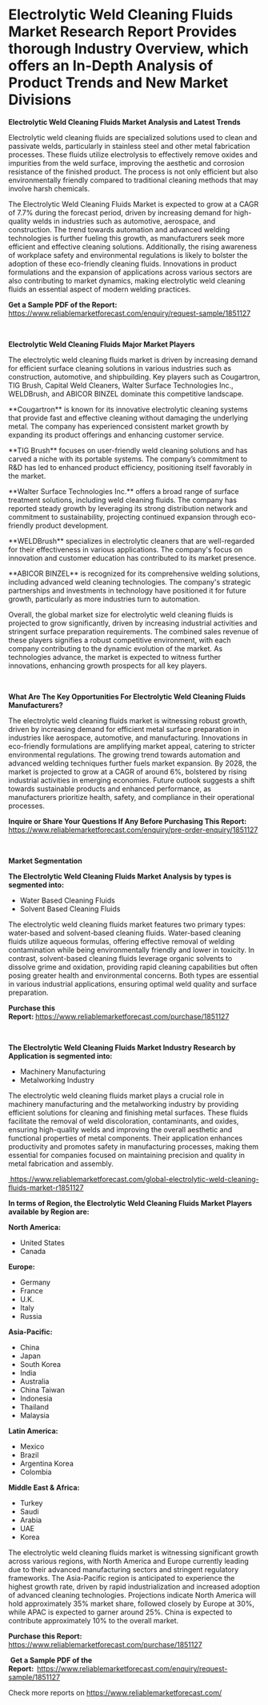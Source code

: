 <p><h1>Electrolytic Weld Cleaning Fluids Market Research Report Provides thorough Industry Overview, which offers an In-Depth Analysis of Product Trends and New Market Divisions</h1></p><p><strong>Electrolytic Weld Cleaning Fluids Market Analysis and Latest Trends</strong></p>
<p><p>Electrolytic weld cleaning fluids are specialized solutions used to clean and passivate welds, particularly in stainless steel and other metal fabrication processes. These fluids utilize electrolysis to effectively remove oxides and impurities from the weld surface, improving the aesthetic and corrosion resistance of the finished product. The process is not only efficient but also environmentally friendly compared to traditional cleaning methods that may involve harsh chemicals.</p><p>The Electrolytic Weld Cleaning Fluids Market is expected to grow at a CAGR of 7.7% during the forecast period, driven by increasing demand for high-quality welds in industries such as automotive, aerospace, and construction. The trend towards automation and advanced welding technologies is further fueling this growth, as manufacturers seek more efficient and effective cleaning solutions. Additionally, the rising awareness of workplace safety and environmental regulations is likely to bolster the adoption of these eco-friendly cleaning fluids. Innovations in product formulations and the expansion of applications across various sectors are also contributing to market dynamics, making electrolytic weld cleaning fluids an essential aspect of modern welding practices.</p></p>
<p><strong>Get a Sample PDF of the Report:&nbsp;</strong> <a href="https://www.reliablemarketforecast.com/enquiry/request-sample/1851127?utm_campaign=1134&utm_medium=2&utm_source=Github&utm_content=ia&utm_term=07012025&utm_id=electrolytic-weld-cleaning-fluids">https://www.reliablemarketforecast.com/enquiry/request-sample/1851127</a></p>
<p>&nbsp;</p>
<p><strong>Electrolytic Weld Cleaning Fluids Major Market Players</strong></p>
<p><p>The electrolytic weld cleaning fluids market is driven by increasing demand for efficient surface cleaning solutions in various industries such as construction, automotive, and shipbuilding. Key players such as Cougartron, TIG Brush, Capital Weld Cleaners, Walter Surface Technologies Inc., WELDBrush, and ABICOR BINZEL dominate this competitive landscape.</p><p>**Cougartron** is known for its innovative electrolytic cleaning systems that provide fast and effective cleaning without damaging the underlying metal. The company has experienced consistent market growth by expanding its product offerings and enhancing customer service. </p><p>**TIG Brush** focuses on user-friendly weld cleaning solutions and has carved a niche with its portable systems. The company’s commitment to R&D has led to enhanced product efficiency, positioning itself favorably in the market.</p><p>**Walter Surface Technologies Inc.** offers a broad range of surface treatment solutions, including weld cleaning fluids. The company has reported steady growth by leveraging its strong distribution network and commitment to sustainability, projecting continued expansion through eco-friendly product development.</p><p>**WELDBrush** specializes in electrolytic cleaners that are well-regarded for their effectiveness in various applications. The company's focus on innovation and customer education has contributed to its market presence.</p><p>**ABICOR BINZEL** is recognized for its comprehensive welding solutions, including advanced weld cleaning technologies. The company's strategic partnerships and investments in technology have positioned it for future growth, particularly as more industries turn to automation.</p><p>Overall, the global market size for electrolytic weld cleaning fluids is projected to grow significantly, driven by increasing industrial activities and stringent surface preparation requirements. The combined sales revenue of these players signifies a robust competitive environment, with each company contributing to the dynamic evolution of the market. As technologies advance, the market is expected to witness further innovations, enhancing growth prospects for all key players.</p></p>
<p>&nbsp;</p>
<p><strong>What Are The Key Opportunities For Electrolytic Weld Cleaning Fluids Manufacturers?</strong></p>
<p><p>The electrolytic weld cleaning fluids market is witnessing robust growth, driven by increasing demand for efficient metal surface preparation in industries like aerospace, automotive, and manufacturing. Innovations in eco-friendly formulations are amplifying market appeal, catering to stricter environmental regulations. The growing trend towards automation and advanced welding techniques further fuels market expansion. By 2028, the market is projected to grow at a CAGR of around 6%, bolstered by rising industrial activities in emerging economies. Future outlook suggests a shift towards sustainable products and enhanced performance, as manufacturers prioritize health, safety, and compliance in their operational processes.</p></p>
<p><strong>Inquire or Share Your Questions If Any Before Purchasing This Report:</strong> <a href="https://www.reliablemarketforecast.com/enquiry/pre-order-enquiry/1851127?utm_campaign=1134&utm_medium=2&utm_source=Github&utm_content=ia&utm_term=07012025&utm_id=electrolytic-weld-cleaning-fluids">https://www.reliablemarketforecast.com/enquiry/pre-order-enquiry/1851127</a></p>
<p>&nbsp;</p>
<p><strong>Market Segmentation</strong></p>
<p><strong>The Electrolytic Weld Cleaning Fluids Market Analysis by types is segmented into:</strong></p>
<p><ul><li>Water Based Cleaning Fluids</li><li>Solvent Based Cleaning Fluids</li></ul></p>
<p><p>The electrolytic weld cleaning fluids market features two primary types: water-based and solvent-based cleaning fluids. Water-based cleaning fluids utilize aqueous formulas, offering effective removal of welding contamination while being environmentally friendly and lower in toxicity. In contrast, solvent-based cleaning fluids leverage organic solvents to dissolve grime and oxidation, providing rapid cleaning capabilities but often posing greater health and environmental concerns. Both types are essential in various industrial applications, ensuring optimal weld quality and surface preparation.</p></p>
<p><strong>Purchase this Report:&nbsp;</strong><a href="https://www.reliablemarketforecast.com/purchase/1851127?utm_campaign=1134&utm_medium=2&utm_source=Github&utm_content=ia&utm_term=07012025&utm_id=electrolytic-weld-cleaning-fluids">https://www.reliablemarketforecast.com/purchase/1851127</a></p>
<p>&nbsp;</p>
<p><strong>The Electrolytic Weld Cleaning Fluids Market Industry Research by Application is segmented into:</strong></p>
<p><ul><li>Machinery Manufacturing</li><li>Metalworking Industry</li></ul></p>
<p><p>The electrolytic weld cleaning fluids market plays a crucial role in machinery manufacturing and the metalworking industry by providing efficient solutions for cleaning and finishing metal surfaces. These fluids facilitate the removal of weld discoloration, contaminants, and oxides, ensuring high-quality welds and improving the overall aesthetic and functional properties of metal components. Their application enhances productivity and promotes safety in manufacturing processes, making them essential for companies focused on maintaining precision and quality in metal fabrication and assembly.</p></p>
<p><a href="https://www.reliablemarketforecast.com/global-electrolytic-weld-cleaning-fluids-market-r1851127?utm_campaign=1134&utm_medium=2&utm_source=Github&utm_content=ia&utm_term=07012025&utm_id=electrolytic-weld-cleaning-fluids">&nbsp;https://www.reliablemarketforecast.com/global-electrolytic-weld-cleaning-fluids-market-r1851127</a></p>
<p><strong>In terms of Region, the Electrolytic Weld Cleaning Fluids Market Players available by Region are:</strong></p>
<p>
    <p> <strong> North America: </strong>
        <ul>
            <li>United States</li>
            <li>Canada</li>
        </ul>
        </p> 
    <p> <strong> Europe: </strong>
        <ul>
            <li>Germany</li>
            <li>France</li>
            <li>U.K.</li>
            <li>Italy</li>
            <li>Russia</li>
        </ul>
        </p> 
    <p> <strong> Asia-Pacific: </strong>
        <ul>
            <li>China</li>
            <li>Japan</li>
            <li>South Korea</li>
            <li>India</li>
            <li>Australia</li>
            <li>China Taiwan</li>
            <li>Indonesia</li>
            <li>Thailand</li>
            <li>Malaysia</li>
        </ul>
        </p> 
    <p> <strong> Latin America: </strong>
        <ul>
            <li>Mexico</li>
            <li>Brazil</li>
            <li>Argentina Korea</li>
            <li>Colombia</li>
        </ul>
        </p> 
    <p> <strong> Middle East & Africa: </strong>
        <ul>
            <li>Turkey</li>
            <li>Saudi</li>
            <li>Arabia</li>
            <li>UAE</li>
            <li>Korea</li>
        </ul>
    </p>
    </p>
<p><p>The electrolytic weld cleaning fluids market is witnessing significant growth across various regions, with North America and Europe currently leading due to their advanced manufacturing sectors and stringent regulatory frameworks. The Asia-Pacific region is anticipated to experience the highest growth rate, driven by rapid industrialization and increased adoption of advanced cleaning technologies. Projections indicate North America will hold approximately 35% market share, followed closely by Europe at 30%, while APAC is expected to garner around 25%. China is expected to contribute approximately 10% to the overall market.</p></p>
<p><strong>Purchase this Report: </strong><a href="https://www.reliablemarketforecast.com/purchase/1851127?utm_campaign=1134&utm_medium=2&utm_source=Github&utm_content=ia&utm_term=07012025&utm_id=electrolytic-weld-cleaning-fluids">https://www.reliablemarketforecast.com/purchase/1851127</a></p>
<p>&nbsp;<strong>Get a Sample PDF of the Report:&nbsp;&nbsp;</strong><a href="https://www.reliablemarketforecast.com/enquiry/request-sample/1851127?utm_campaign=1134&utm_medium=2&utm_source=Github&utm_content=ia&utm_term=07012025&utm_id=electrolytic-weld-cleaning-fluids">https://www.reliablemarketforecast.com/enquiry/request-sample/1851127</a></p>
<p><strong></strong></p>
<p>Check more reports on <a href="https://www.reliablemarketforecast.com/?utm_campaign=1134&utm_medium=2&utm_source=Github&utm_content=ia&utm_term=07012025&utm_id=electrolytic-weld-cleaning-fluids">https://www.reliablemarketforecast.com/</a></p>